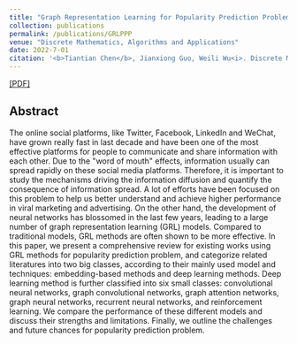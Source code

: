 ```yaml
---
title: "Graph Representation Learning for Popularity Prediction Problem: A Survey"
collection: publications
permalink: /publications/GRLPPP
venue: "Discrete Mathematics, Algorithms and Applications"
date: 2022-7-01
citation: '<b>Tiantian Chen</b>, Jianxiong Guo, Weili Wu<i>. Discrete Mathematics, Algorithms and Applications, has been accepted, 2022</i>.'
---
```


[[PDF]](https://arxiv.org/abs/2203.07632)

## Abstract
The online social platforms, like Twitter, Facebook, LinkedIn and WeChat, have grown really fast in last decade and have been one of the most effective 
platforms for people to communicate and share information with each other. Due to the "word of mouth" effects, information usually can spread rapidly on 
these social media platforms. Therefore, it is important to study the mechanisms driving the information diffusion and quantify the consequence of 
information spread. A lot of efforts have been focused on this problem to help us better understand and achieve higher performance in viral marketing 
and advertising. On the other hand, the development of neural networks has blossomed in the last few years, leading to a large number of graph 
representation learning (GRL) models. Compared to traditional models, GRL methods are often shown to be more effective. In this paper, we present a 
comprehensive review for existing works using GRL methods for popularity prediction problem, and categorize related literatures into two big classes, 
according to their mainly used model and techniques: embedding-based methods and deep learning methods. Deep learning method is further classified into 
six small classes: convolutional neural networks, graph convolutional networks, graph attention networks, graph neural networks, recurrent neural 
networks, and reinforcement learning. We compare the performance of these different models and discuss their strengths and limitations. Finally, we 
outline the challenges and future chances for popularity prediction problem.
